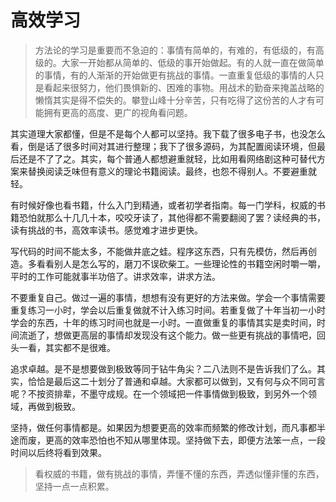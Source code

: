 # 高效学习
<!--
author: 刘青
date: 2016-06-08
title: 程序员成长路线的若干想法
tags: 不痛不痒 
category: journal
status: publish
summary:  
-->

> 方法论的学习是重要而不急迫的：事情有简单的，有难的，有低级的，有高级的。大家一开始都从简单的、低级的事开始做起。有的人就一直在做简单的事情，有的人渐渐的开始做更有挑战的事情。一直重复低级的事情的人只是看起来很努力，他们畏惧新的、困难的事物。用战术的勤奋来掩盖战略的懒惰其实是得不偿失的。攀登山峰十分辛苦，只有吃得了这份苦的人才有可能拥有更高的高度、更广的视角看问题。

其实道理大家都懂，但是不是每个人都可以坚持。我下载了很多电子书，也没怎么看，倒是话了很多时间对其进行整理；我下了很多源码，为其配置阅读环境，但最后还是不了了之。其实，每个普通人都想避重就轻，比如用看网络剧这种可替代方案来替换阅读乏味但有意义的理论书籍阅读。最终，也怨不得别人。不要避重就轻。

有时候好像也看书籍，什么入门到精通，或者初学者指南。每一门学科，权威的书籍恐怕就那么十几几十本，咬咬牙读了，其他得都不需要翻阅了罢？读经典的书，读有挑战的书，高效率读书。感觉难才进步更快。

写代码的时间不能太多，不能做井底之蛙。程序这东西，只有先模仿，然后再创造。多看看别人是怎么写的，磨刀不误砍柴工。一些理论性的书籍空闲时嚼一嚼，平时的工作可能就事半功倍了。讲求效率，讲求方法。

不要重复自己。做过一遍的事情，想想有没有更好的方法来做。学会一个事情需要重复练习一小时，学会以后重复做就不计入练习时间。若重复做了十年当初一小时学会的东西，十年的练习时间也就是一小时。一直做重复的事情其实是卖时间，时间流逝了，想做更高层的事情却发现没有这个能力。做一些更有挑战的事情吧，回头一看，其实都不是很难。

追求卓越。是不是想要做到极致等同于钻牛角尖？二八法则不是告诉我们了么。其实，恰恰是最后这二十划分了普通和卓越。大家都可以做到，又有何与众不同可言呢？不按资排辈，不墨守成规。在一个领域把一件事情做到极致，到另外一个领域，再做到极致。

坚持，做任何事情都是。如果因为想要更高的效率而频繁的修改计划，而凡事都半途而废，更高的效率恐怕也不知从哪里体现。坚持做下去，即便方法笨一点，一段时间以后终将看到效果。

> 看权威的书籍，做有挑战的事情，弄懂不懂的东西，弄透似懂非懂的东西，坚持一点一点积累。